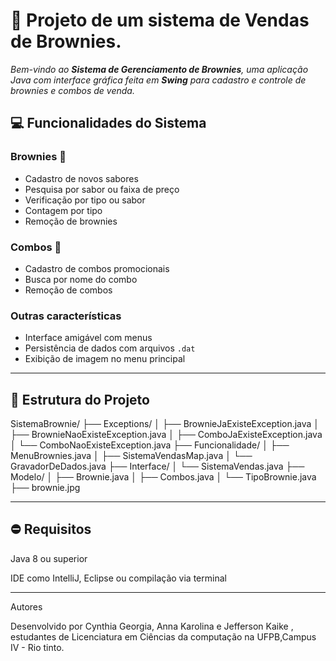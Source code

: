 # 🍬 Projeto de um sistema de Vendas de Brownies. 

*Bem-vindo ao **Sistema de Gerenciamento de Brownies**, uma aplicação Java com interface gráfica feita em **Swing** para cadastro e controle de brownies e combos de venda.*

## 💻 Funcionalidades do Sistema

### Brownies 🧁
- Cadastro de novos sabores
- Pesquisa por sabor ou faixa de preço
- Verificação por tipo ou sabor
- Contagem por tipo
- Remoção de brownies

### Combos 🍭
- Cadastro de combos promocionais
- Busca por nome do combo
- Remoção de combos

### Outras características
- Interface amigável com menus
- Persistência de dados com arquivos `.dat`
- Exibição de imagem no menu principal

---

## 🚧 Estrutura do Projeto

SistemaBrownie/ ├── Exceptions/ │   ├── BrownieJaExisteException.java │   ├── BrownieNaoExisteException.java │   ├── ComboJaExisteException.java │   └── ComboNaoExisteException.java ├── Funcionalidade/ │   ├── MenuBrownies.java │   ├── SistemaVendasMap.java │   └── GravadorDeDados.java ├── Interface/ │   └── SistemaVendas.java ├── Modelo/ │   ├── Brownie.java │   ├── Combos.java │   └── TipoBrownie.java ├── brownie.jpg



---

## ⛔ Requisitos

Java 8 ou superior

IDE como IntelliJ, Eclipse ou compilação via terminal


---

Autores

Desenvolvido por Cynthia Georgia, Anna Karolina e Jefferson Kaike , estudantes de Licenciatura em Ciências da computação na UFPB,Campus IV - Rio tinto.
